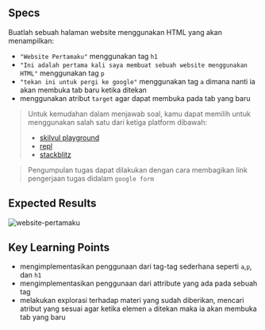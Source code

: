 ## Specs
Buatlah sebuah halaman website menggunakan HTML yang akan menampilkan:
- `"Website Pertamaku"` menggunakan tag `h1`
- `"Ini adalah pertama kali saya membuat sebuah website menggunakan HTML"` menggunakan tag `p`
- `"tekan ini untuk pergi ke google"` menggunakan tag `a` dimana nanti ia akan membuka tab baru ketika ditekan
- menggunakan atribut `target` agar dapat membuka pada tab yang baru

> Untuk kemudahan dalam menjawab soal, kamu dapat memilih untuk menggunakan salah satu dari ketiga platform dibawah:
> - [skilvul playground](https://skilvul.com/paths/coding-di-skilvul-playground)
> - [repl](https://replit.com/)
> - [stackblitz](https://stackblitz.com/)

> Pengumpulan tugas dapat dilakukan dengan cara membagikan link pengerjaan tugas didalam `google form`
## Expected Results
![website-pertamaku](https://skilvul-prod-01.s3.ap-southeast-1.amazonaws.com/lesson/full-stack-assignment/html-assignment-website-pertamaku.png)

## Key Learning Points
- mengimplementasikan penggunaan dari tag-tag sederhana seperti `a`,`p`, dan `h1`
- mengimplementasikan penggunaan dari attribute yang ada pada sebuah tag
- melakukan explorasi terhadap materi yang sudah diberikan, mencari atribut yang sesuai agar ketika elemen `a` ditekan maka ia akan membuka tab yang baru
